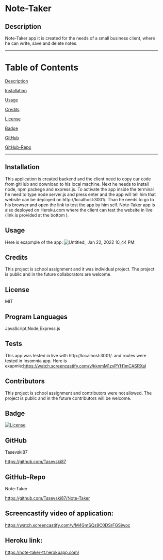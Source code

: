 # Note-Taker

  ## Description
Note-Taker app it is created for the needs of a small business client, where he can write, save and delete notes.

------------------------------------------------
# Table of Contents

[Description](#Description)

[Installation](#Installation)

[Usage](#Usage)

[Credits](#Credits)

[License](#License)

[Badge](#Badge)

[GitHub](#GitHub)

[GitHub-Repo](#Github-Repo)

-------------------------------------------------

## Installation
This application is created backend and the client need to copy our code from gitHub and download to his local machine. Next he needs to install node, npm packege and express.js. To activate the app inside the terminal he need to type node server.js and press enter and the app will tell him that website can be deployed on http://localhost:3001/. Than he needs to go to his browser and open the link to test the app by him self. Note-Taker app is also deployed on Heroku.com where the client can test the website in live (link is provided at the bottom ).

## Usage
Here is exapmple of the app: ![Untitled_ Jan 22, 2022 10_44 PM](https://user-images.githubusercontent.com/91975394/150663921-89a67e66-9d7c-415f-938c-a91e6393b97b.gif)

## Credits
This project is school assignment and it was individual project. The project is public and in the future collaborators are welcome.

## License
MIT

## Program Languages 
JavaScript,Node,Express.js

## Tests
This app was tested in live with http://localhost:3001/. and routes were tested in Insomnia app. Here is exapmle:https://watch.screencastify.com/v/kknmM1zyPYH1mCASRXal

## Contributors
This project is school assignment and contributors were not allowed. The project is public and in the future contributors will be welcome.

## Badge
[![License](https://img.shields.io/badge/License-MIT-blue.svg)](https://opensource.org/licenses/MIT)

## GitHub
Tasevski87

https://github.com/Tasevski87

## GitHub-Repo
Note-Taker

https://github.com/Tasevski87/Note-Taker

## Screencastify video of application:
https://watch.screencastify.com/v/M4GmSQs9C0DSrFGSiwoc

## Heroku link:
https://note-taker-tt.herokuapp.com/
